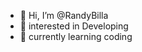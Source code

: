 - 👋 Hi, I’m @RandyBilla
- 👀 interested in Developing
- 🌱 currently learning coding

<!---
RandyBilla/RandyBilla is a ✨ special ✨ repository because its `README.md` (this file) appears on your GitHub profile.
You can click the Preview link to take a look at your changes.
--->
